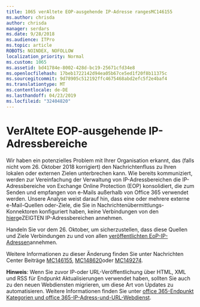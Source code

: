 ```yaml
---
title: 1065 verAltete EOP-ausgehende IP-Adresse rangesMC146155
ms.author: chrisda
author: chrisda
manager: serdars
ms.date: 9/28/2018
ms.audience: ITPro
ms.topic: article
ROBOTS: NOINDEX, NOFOLLOW
localization_priority: Normal
ms.custom: 1065
ms.assetid: bd41784e-8002-428d-bc19-25671cfd34e8
ms.openlocfilehash: 17beb1722142d94ea05b67ce5ed1f20f8b11375c
ms.sourcegitcommit: 9d78905c512192ffc4675468abd2efc5f2e4baf4
ms.translationtype: MT
ms.contentlocale: de-DE
ms.lasthandoff: 04/23/2019
ms.locfileid: "32404820"
---
```

# <a name="deprecation-of-eop-outbound-ip-address-ranges"></a>VerAltete EOP-ausgehende IP-Adressbereiche

Wir haben ein potenzielles Problem mit Ihrer Organisation erkannt, das (falls nicht vom 26. Oktober 2018 korrigiert) den Nachrichtenfluss zu Ihren lokalen oder externen Zielen unterbrechen kann. Wie bereits kommuniziert, werden zur Vereinfachung der Verwaltung von IP-Adressbereichen die IP-Adressbereiche von Exchange Online Protection (EOP) konsolidiert, die zum Senden und empfangen von e-Mails außerhalb von Office 365 verwendet werden. Unsere Analyse weist darauf hin, dass eine oder mehrere externe e-Mail-Quellen oder-Ziele, die Sie in Nachrichtenübermittlungs-Konnektoren konfiguriert haben, keine Verbindungen von den [hier](https://docs.microsoft.com/office365/SecurityCompliance/eop/exchange-online-protection-ip-addresses)geZEIGTEN IP-Adressbereichen annehmen.

Handeln Sie vor dem 26. Oktober, um sicherzustellen, dass diese Quellen und Ziele Verbindungen zu und von allen [veröffentlichten EoP-IP-Adressen](https://docs.microsoft.com/office365/SecurityCompliance/eop/exchange-online-protection-ip-addresses)annehmen.

Weitere Informationen zu dieser Änderung finden Sie unter Nachrichten Center Beiträge [MC146155](https://portal.office.com/AdminPortal/home?switchtomodern=true#/MessageCenter?id=MC146155), [MC148620](https://portal.office.com/AdminPortal/home?switchtomodern=true#/MessageCenter?id=MC148620)oder [MC149274](https://portal.office.com/AdminPortal/home?switchtomodern=true#/MessageCenter?id=MC149274).

**Hinweis**: Wenn Sie zuvor IP-oder URL-Veröffentlichung über HTML, XML und RSS für Endpunkt Aktualisierungen verwendet haben, sollten Sie auch zu den neuen Webdiensten migrieren, um diese Art von Updates zu automatisieren. Weitere Informationen finden Sie unter [office 365-Endpunkt Kategorien und office 365-IP-Adress-und-URL-Webdienst](https://techcommunity.microsoft.com/t5/Office-365-Blog/Announcing-Office-365-endpoint-categories-and-Office-365-IP/ba-p/177638).
